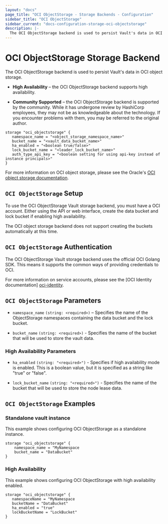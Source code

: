 ```yaml
---
layout: "docs"
page_title: "OCI ObjectStorage - Storage Backends - Configuration"
sidebar_title: "OCI ObjectStorage"
sidebar_current: "docs-configuration-storage-oci-objectstorage"
description: |-
  The OCI ObjectStorage backend is used to persist Vault's data in OCI object storage.
---
```


# OCI ObjectStorage Storage Backend

The OCI ObjectStorage backend is used to persist Vault's data in OCI object storage.

- **High Availability** – the OCI ObjectStorage backend supports high availability.

- **Community Supported** – the OCI ObjectStorage backend is supported by the community. While it has undergone review by HashiCorp employees, they may not be as knowledgeable about the technology. If you encounter problems with them, you may be referred to the original author.

```hcl
storage "oci_objectstorage" {
   namespace_name = "<object_storage_namespace_name>"
   bucket_name = "<vault_data_bucket_name>"
   ha_enabled = "<boolean true/false>"
   lock_bucket_name = "<leader_lock_bucket_name>"
   auth_type_api_key = "<boolean setting for using api-key instead of instance principals>"
}
```

For more information on OCI object storage, please see the Oracle's [OCI object storage documentation][ocios-docs].


## `OCI ObjectStorage` Setup

To use the OCI ObjectStorage Vault storage backend, you must have a OCI account. Either using the API or web interface, create the data bucket and lock bucket if enabling high availability.

The OCI object storage backend does not support creating the buckets automatically at this time.


## `OCI ObjectStorage` Authentication

The OCI ObjectStorage Vault storage backend uses the official OCI Golang SDK. This means it supports the common ways of providing credentials to OCI.

For more information on service accounts, please see the [OCI Identity documentation] [oci-identity].

## `OCI ObjectStorage` Parameters

- `namespace_name` `(string: <required>)` – Specifies the name of the ObjectStorage namespaces containing the data bucket and the lock bucket.

- `bucket_name` `(string: <required>)` - Specifies the name of the bucket that will be used to store the vault data.


### High Availability Parameters

- `ha_enabled` `(string: "<required>")` - Specifies if high availability mode is
  enabled. This is a boolean value, but it is specified as a string like "true"
  or "false".

- `lock_bucket_name` `(string: "<required>")` - Specifies the name of the bucket that will be used to store the node lease data.

## `OCI ObjectStorage` Examples

### Standalone vault instance

This example shows configuring OCI ObjectStorage as a standalone instance.

```hcl
storage "oci_objectstorage" {
    namespace_name = "MyNamespace
    bucket_name = "DataBucket"
}
```

### High Availability

This example shows configuring OCI ObjectStorage with high availability enabled.

```hcl
storage "oci_objectstorage" {
   namespaceName = "MyNamespace
   bucketName = "DataBucket"
   ha_enabled = "true"
   lockBucketName = "LockBucket"
}
```

[oci-identity]: https://docs.cloud.oracle.com/iaas/Content/Identity/Concepts/overview.htm
[ocios-docs]: https://docs.cloud.oracle.com/iaas/Content/Object/Concepts/objectstorageoverview.htm
